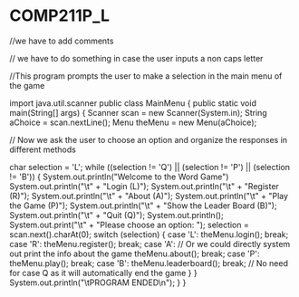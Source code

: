 # COMP211P_L

//we have to add comments

// we have to do something in case the user inputs a non caps letter 

//This program prompts the user to make a selection in the main menu of the game

import java.util.scanner
public class MainMenu
{
 public static void main(String[] args)
 {
  Scanner scan = new Scanner(System.in);
  String aChoice = scan.nextLine();
  Menu theMenu = new Menu(aChoice);
  
  // Now we ask the user to choose an option and organize the responses in different methods
  
  char selection = 'L';
  while ((selection != 'Q') || (selection != 'P') || (selection != 'B'))
  {
    System.out.println("Welcome to the Word Game")
    System.out.println("\t" + "Login (L)");
    System.out.println("\t" + "Register (R)");
    System.out.println("\t" + "About (A)");
    System.out.println("\t" + "Play the Game (P)");
    System.out.println("\t" + "Show the Leader Board (B)");
    System.out.println("\t" + "Quit (Q)");
    System.out.println();
    System.out.print("\t" + "Please choose an option: ");
    selection = scan.next().charAt(0);
    switch (selection)
  {
      case 'L':
        theMenu.login();
        break;
      case 'R':
        theMenu.register();
        break;
      case 'A':
      // Or we could directly system out print the info about the game
        theMenu.about();
        break;
      case 'P':
        theMenu.play();
        break;
      case 'B':
        theMenu.leaderboard();
        break;
     // No need for case Q as it will automatically end the game
      }
        }
        System.out.println("\tPROGRAM ENDED\n");
    }
}
     
     
  

  
  
